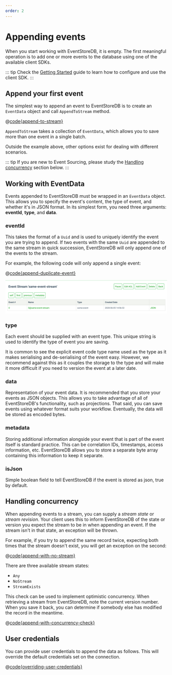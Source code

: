 ```yaml
---
order: 2
---
```


# Appending events

When you start working with EventStoreDB, it is empty. The first meaningful operation is to add one or more events to the database using one of the available client SDKs.

::: tip
Check the [Getting Started](getting-started.md) guide to learn how to configure and use the client SDK.
:::

## Append your first event

The simplest way to append an event to EventStoreDB is to create an `EventData` object and call `AppendToStream` method.

@[code{append-to-stream}](@grpc:appending_events.py;appending-events.js;appending-events.ts;appending_events/AppendingEvents.java;appending-events/Program.cs;appendingEvents.go;appending_events.rs)

`AppendToStream` takes a collection of `EventData`, which allows you to save more than one event in a single batch.
 
Outside the example above, other options exist for dealing with different scenarios. 

::: tip
If you are new to Event Sourcing, please study the [Handling concurrency](#handling-concurrency) section below.
:::

## Working with EventData

Events appended to EventStoreDB must be wrapped in an `EventData` object. This allows you to specify the event's content, the type of event, and whether it's in JSON format. In its simplest form, you need three arguments:  **eventId**, **type**, and **data**.

### eventId

This takes the format of a `Uuid` and is used to uniquely identify the event you are trying to append. If two events with the same `Uuid` are appended to the same stream in quick succession, EventStoreDB will only append one of the events to the stream. 

For example, the following code will only append a single event:

@[code{append-duplicate-event}](@grpc:appending_events.py;appending-events.js;appending-events.ts;appending_events/AppendingEvents.java;appending-events/Program.cs;appendingEvents.go;appending_events.rs)

![Duplicate Event](./images/duplicate-event.png)

### type

Each event should be supplied with an event type. This unique string is used to identify the type of event you are saving. 

It is common to see the explicit event code type name used as the type as it makes serialising and de-serialising of the event easy. However, we recommend against this as it couples the storage to the type and will make it more difficult if you need to version the event at a later date.

### data

Representation of your event data. It is recommended that you store your events as JSON objects.  This allows you to take advantage of all of EventStoreDB's functionality, such as projections. That said, you can save events using whatever format suits your workflow. Eventually, the data will be stored as encoded bytes.

### metadata

Storing additional information alongside your event that is part of the event itself is standard practice. This can be correlation IDs, timestamps, access information, etc. EventStoreDB allows you to store a separate byte array containing this information to keep it separate.

### isJson

Simple boolean field to tell EventStoreDB if the event is stored as json, true by default.

## Handling concurrency

When appending events to a stream, you can supply a *stream state* or *stream revision*. Your client uses this to inform EventStoreDB of the state or version you expect the stream to be in when appending an event. If the stream isn't in that state, an exception will be thrown. 

For example, if you try to append the same record twice, expecting both times that the stream doesn't exist, you will get an exception on the second:

@[code{append-with-no-stream}](@grpc:appending_events.py;appending-events.js;appending-events.ts;appending_events/AppendingEvents.java;appending-events/Program.cs;appendingEvents.go;appending_events.rs)

There are three available stream states: 
- `Any`
- `NoStream`
- `StreamExists`

This check can be used to implement optimistic concurrency. When retrieving a stream from EventStoreDB, note the current version number. When you save it back, you can determine if somebody else has modified the record in the meantime.

@[code{append-with-concurrency-check}](@grpc:appending_events.py;appending-events.js;appending-events.ts;appending_events/AppendingEvents.java;appending-events/Program.cs;appendingEvents.go;appending_events.rs)

<!-- ## Options TODO -->

## User credentials

You can provide user credentials to append the data as follows. This will override the default credentials set on the connection.

@[code{overriding-user-credentials}](@grpc:appending_events.py;appending-events.js;appending-events.ts;appending_events/AppendingEvents.java;appending-events/Program.cs;appendingEvents.go;appending_events.rs)

